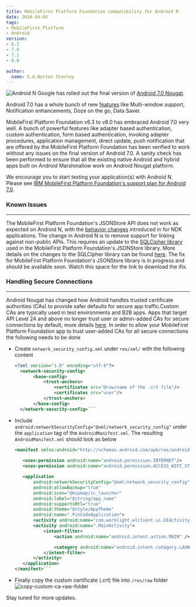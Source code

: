 ```yaml
---
title: MobileFirst Platform Foundation compatibility for Android N
date: 2016-04-05
tags:
- MobileFirst_Platform
- Android
version:
- 6.3
- 7.0
- 7.1
- 8.0

author:
  name: S.A.Norton Stanley
---
```

![Android N]({{site.baseurl}}/assets/blog/2016-04-05-mobilefirst-platform-compatibility-for-android-n/mfpcompatibilityandroidn.png)
Google has rolled out the final version of [Android 7.0 Nougat](http://android-developers.blogspot.in/2016/08/taking-final-wrapper-off-of-nougat.html). 

Android 7.0 has a whole bunch of new [features](https://www.android.com/versions/nougat-7-0/) like Multi-window support, Notification enhancements, Doze on the go, Data Saver.

MobileFirst Platform Foundation v6.3 to v8.0 has embraced Android 7.0 very well. A bunch of powerful features like adapter based authentication, custom authentication, form based authentication, invoking adapter procedures, application management, direct update, push notification that are offered by the MobileFirst Platform Foundation has been verified to work without any issues on the final version of Android 7.0. A sanity check has been performed to ensure that all the existing native Android and hybrid apps built on Android Marshmallow work on Android Nougat platform.

We encourage you to start testing your application(s) with Android N. Please see [IBM MobileFirst Platform Foundation's support plan for Android 7.0](https://mobilefirstplatform.ibmcloud.com/blog/2016/07/14/support-plan-for-android-n/).

### Known Issues
---
   The MobileFirst Platform Foundation's JSONStore API does not work as expected on Android N, with the [behavior changes](https://developer.android.com/preview/behavior-changes.html#ndk) introduced in for NDK applications. The change in Android N is to remove support for linking against non-public APIs. This requires an update to the [SQLCipher library](https://www.zetetic.net/blog/2016/6/23/sqlcipher-android-release-n-support/) used in the MobileFirst Platform Foundation's JSONStore library. More details on the changes to the SQLCipher library can be found [here](https://discuss.zetetic.net/t/sqlcipher-for-android-upcoming-changes-for-android-n-and-coordinated-beta-test-request/1315). The fix for MobileFirst Platform Foundation's JSONStore library is in progress and should be available soon. Watch this space for the link to download the ifix.

### Handling Secure Connections
---
Android Nougat has changed how Android handles trusted certificate authorities (CAs) to provide safer defaults for secure app traffic.Custom CAs are typically used in test environments and B2B apps. Apps that target API Level 24 and above no longer trust user or admin-added CAs for secure connections by default, more details [here](https://developer.android.com/preview/features/security-config.html). In order to allow your MobileFirst Platform Foundation app to trust user-added CAs for all secure connections the following needs to be done

  - Create ```network_security_config.xml``` under ```res/xml/``` with the following content
  	
  	 ```xml
  	 <?xml version="1.0" encoding="utf-8"?>
	   <network-security-config>
	        <base-config>
		        <trust-anchors>
			        <certificates src="@raw/name of the .crt file"/>
			        <certificates src="user"/>
		        </trust-anchors>
	        </base-config>
       </network-security-config>```
    

  - Include ``` android:networkSecurityConfig="@xml/network_security_config" ``` under the ``` application ``` tag of the ``` AndroidManifest.xml ```.  The resulting ``` AndroidManifest.xml ``` should look as below
      
  	 ```xml 
  	 <manifest xmlns:android="http://schemas.android.com/apk/res/android" package="sample.com.pincodeandroid">
	   
	    <uses-permission android:name="android.permission.INTERNET"/>
    	<uses-permission android:name="android.permission.ACCESS_WIFI_STATE"/>

	    <application
	        android:networkSecurityConfig="@xml/network_security_config"
	        android:allowBackup="true"
	        android:icon="@mipmap/ic_launcher"
	        android:label="@string/app_name"
	        android:supportsRtl="true"
	        android:theme="@style/AppTheme"
	        android:name=".PinCodeApplication">
	        <activity android:name="com.worklight.wlclient.ui.UIActivity" />
	        <activity android:name=".MainActivity">
	            <intent-filter>
	                <action android:name="android.intent.action.MAIN" />

	                <category android:name="android.intent.category.LAUNCHER" />
	            </intent-filter>
	        </activity>
	    </application>
     </manifest>```
     

  - Finally copy the custom certificate (.crt) file into ```/res/raw``` folder
    ![copy-custom-ca-raw-folder]({{site.baseurl}}/assets/blog/2016-04-05-mobilefirst-platform-compatibility-for-android-n/copy-custom-ca-raw-folder.png)


Stay tuned for more updates.